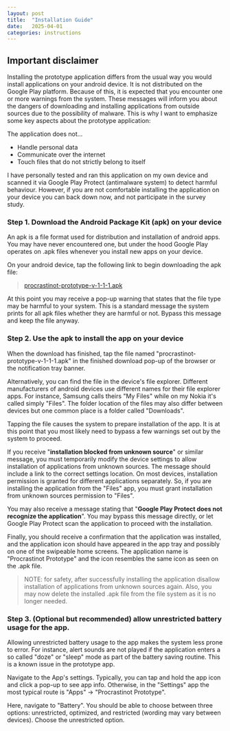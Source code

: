 ```yaml
---
layout: post
title:  "Installation Guide"
date:   2025-04-01
categories: instructions
---
```


## Important disclaimer

Installing the prototype application differs from the usual way you would install applications on your android device. It is not distributed on the Google Play platform. Because of this, it is expected that you encounter one or more warnings from the system. These messages will inform you about the dangers of downloading and installing applications from outside sources due to the possibility of malware. This is why I want to emphasize some key aspects about the prototype application:

The application does not...
* Handle personal data
* Communicate over the internet
* Touch files that do not strictly belong to itself

I have personally tested and ran this application on my own device and scanned it via Google Play Protect (antimalware system) to detect harmful behaviour. However, if you are not comfortable installing the application on your device you can back down now, and not participate in the survey study. 

### Step 1. Download the Android Package Kit (apk) on your device

An apk is a file format used for distribution and installation of android apps. You may have never encountered one, but under the hood Google Play operates on .apk files whenever you install new apps on your device.

On your android device, tap the following link to begin downloading the apk file:
>[procrastinot-prototype-v-1-1-1.apk](https://github.com/Etex99/procrastinot_prototype/releases/download/v1.1.1/procrastinot-prototype-v-1-1-1.apk)

At this point you may receive a pop-up warning that states that the file type may be harmful to your system. This is a standard message the system prints for all apk files whether they are harmful or not. Bypass this message and keep the file anyway. 

### Step 2. Use the apk to install the app on your device

When the download has finished, tap the file named "procrastinot-prototype-v-1-1-1.apk" in the finished download pop-up of the browser or the notification tray banner.

Alternatively, you can find the file in the device's file explorer.
Different manufacturers of android devices use different names for their file explorer apps. For instance, Samsung calls theirs "My Files" while on my Nokia it's called simply "Files".
The folder location of the files may also differ between devices but one common place is a folder called "Downloads".

Tapping the file causes the system to prepare installation of the app. It is at this point that you most likely need to bypass a few warnings set out by the system to proceed.

If you receive "**installation blocked from unknown source**" or similar message, you must temporarily modify the device settings to allow installation of applications from unknown sources. The message should include a link to the correct settings location. On most devices, installation permission is granted for different applications separately. So, if you are installing the application from the "Files" app, you must grant installation from unknown sources permission to "Files". 

You may also receive a message stating that "**Google Play Protect does not recognize the application**". You may bypass this message directly, or let Google Play Protect scan the application to proceed with the installation.

Finally, you should receive a confirmation that the application was installed, and the application icon should have appeared in the app tray and possibly on one of the swipeable home screens. The application name is "Procrastinot Prototype" and the icon resembles the same icon as seen on the .apk file. 

>NOTE: for safety, after successfully installing the application disallow installation of applications from unknown sources again. Also, you may now delete the installed .apk file from the file system as it is no longer needed. 

### Step 3. (Optional but recommended) allow unrestricted battery usage for the app.

Allowing unrestricted battery usage to the app makes the system less prone to error. For instance, alert sounds are not played if the application enters a so called "doze" or "sleep" mode as part of the battery saving routine. This is a known issue in the prototype app.

Navigate to the App's settings. Typically, you can tap and hold the app icon and click a pop-up to see app info. Otherwise, in the "Settings" app the most typical route is "Apps" -> "Procrastinot Prototype".

Here, navigate to "Battery". You should be able to choose between three options: unrestricted, optimized, and restricted (wording may vary between devices). Choose the unrestricted option. 